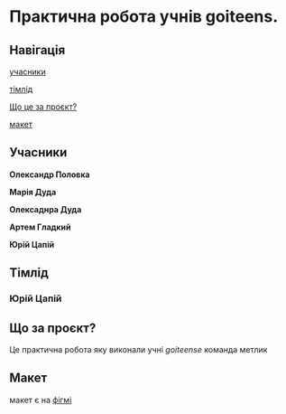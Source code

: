 # Практична робота учнів **goiteens**.

## Навігація

[учасники](#учасники)

[тімлід](#тімлід)

[Що це за проєкт?](#що-за-проєкт)

[макет](#макет)

<!-- here -->
## Учасники 
**Олександр Половка**

**Марія Дуда**

**Олексаднра Дуда**

**Артем Гладкий**

**Юрій Цапій**

<!-- here -->
## Тімлід 

### Юрій Цапій

<!-- here -->
## Що за проєкт?
Це практична робота яку виконали учні *goiteense* команда метлик

## Макет
макет є на [фігмі](https://www.figma.com/file/UhtQuP8SEjkauPskEMQR2q/Nice-view-(Copy)-(Copy)?node-id=9%3A1377&mode=dev)

